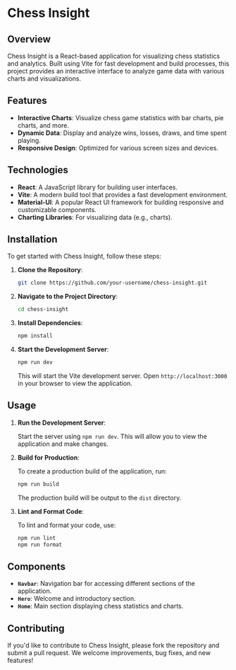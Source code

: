 
# Chess Insight

## Overview

Chess Insight is a React-based application for visualizing chess statistics and analytics. Built using Vite for fast development and build processes, this project provides an interactive interface to analyze game data with various charts and visualizations.

## Features

- **Interactive Charts**: Visualize chess game statistics with bar charts, pie charts, and more.
- **Dynamic Data**: Display and analyze wins, losses, draws, and time spent playing.
- **Responsive Design**: Optimized for various screen sizes and devices.

## Technologies

- **React**: A JavaScript library for building user interfaces.
- **Vite**: A modern build tool that provides a fast development environment.
- **Material-UI**: A popular React UI framework for building responsive and customizable components.
- **Charting Libraries**: For visualizing data (e.g., charts).

## Installation

To get started with Chess Insight, follow these steps:

1. **Clone the Repository**:

   ```bash
   git clone https://github.com/your-username/chess-insight.git
   ```

2. **Navigate to the Project Directory**:

   ```bash
   cd chess-insight
   ```

3. **Install Dependencies**:

   ```bash
   npm install
   ```

4. **Start the Development Server**:

   ```bash
   npm run dev
   ```

   This will start the Vite development server. Open `http://localhost:3000` in your browser to view the application.

## Usage

1. **Run the Development Server**:

   Start the server using `npm run dev`. This will allow you to view the application and make changes.

2. **Build for Production**:

   To create a production build of the application, run:

   ```bash
   npm run build
   ```

   The production build will be output to the `dist` directory.

3. **Lint and Format Code**:

   To lint and format your code, use:

   ```bash
   npm run lint
   npm run format
   ```

## Components

- **`Navbar`**: Navigation bar for accessing different sections of the application.
- **`Hero`**: Welcome and introductory section.
- **`Home`**: Main section displaying chess statistics and charts.

## Contributing

If you'd like to contribute to Chess Insight, please fork the repository and submit a pull request. We welcome improvements, bug fixes, and new features!
